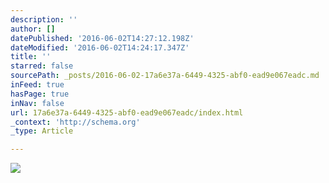 ```yaml
---
description: ''
author: []
datePublished: '2016-06-02T14:27:12.198Z'
dateModified: '2016-06-02T14:24:17.347Z'
title: ''
starred: false
sourcePath: _posts/2016-06-02-17a6e37a-6449-4325-abf0-ead9e067eadc.md
inFeed: true
hasPage: true
inNav: false
url: 17a6e37a-6449-4325-abf0-ead9e067eadc/index.html
_context: 'http://schema.org'
_type: Article

---
```

![](https://the-grid-user-content.s3-us-west-2.amazonaws.com/a8c47955-bc8d-47e9-96b7-a49bc1dc359f.jpg)